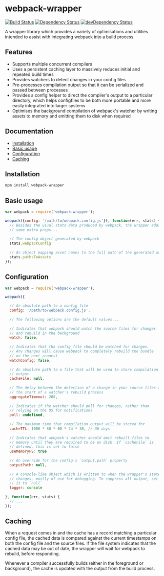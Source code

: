 webpack-wrapper
===============

[![Build Status](https://travis-ci.org/markfinger/webpack-wrapper.svg?branch=master)](https://travis-ci.org/markfinger/webpack-wrapper)
[![Dependency Status](https://david-dm.org/markfinger/webpack-wrapper.svg)](https://david-dm.org/markfinger/webpack-wrapper)
[![devDependency Status](https://david-dm.org/markfinger/webpack-wrapper/dev-status.svg)](https://david-dm.org/markfinger/webpack-wrapper#info=devDependencies)

A wrapper library which provides a variety of optimisations and utilities intended to assist with 
integrating webpack into a build process.


Features
--------

- Supports multiple concurrent compilers
- Uses a persistent caching layer to massively reduces initial and repeated build times
- Provides watchers to detect changes in your config files
- Pre-processes compilation output so that it can be serialized and passed between processes
- Provides a config helper to direct the compiler's output to a particular directory, which helps 
  configfiles to be both more portable and more easily integrated into larger systems
- Optimises the background compilation of webpack's watcher by writing assets to memory and 
  emitting them to disk when required


Documentation
-------------

- [Installation](#installation)
- [Basic usage](#basic-usage)
- [Configuration](#configuration)
- [Caching](#caching)


Installation
------------

```bash
npm install webpack-wrapper
```


Basic usage
-----------

```javascript
var webpack = require('webpack-wrapper');

webpack({config: '/path/to/webpack.config.js'}), function(err, stats) {
  // Besides the usual stats data produced by webpack, the wrapper adds 
  // some extra props...
  
  // The config object generated by webpack
  stats.webpackConfig
  
  // An object mapping asset names to the full path of the generated asset
  stats.pathsToAssets
});
```


Configuration
-------------

```javascript
var webpack = require('webpack-wrapper');

webpack({

  // An absolute path to a config file
  config: '/path/to/webpack.config.js',
  
  // The following options are the default values...
  
  // Indicates that webpack should watch the source files for changes 
  // and rebuild in the background
  watch: false,
  
  // Indicates that the config file should be watched for changes. 
  // Any changes will cause webpack to completely rebuild the bundle
  // on the next request
  watchConfig: false,
  
  // An absolute path to a file that will be used to store compilation 
  // output
  cacheFile: null,
  
  // The delay between the detection of a change in your source files and 
  // the start of a watcher's rebuild process
  aggregateTimeout: 200,
  
  // Indicates if the watcher should poll for changes, rather than 
  // relying on the OS for notifications
  poll: undefined,
  
  // The maximum time that compilation output will be stored for
  cacheTTL: 1000 * 60 * 60 * 24 * 30, // 30 days
  
  // Indicates that webpack's watcher should emit rebuilt files to 
  // memory until they are required to be on disk. If `cacheFile` is
  // defined, this is set to false
  useMemoryFS: true
  
  // An override for the config's `output.path` property
  outputPath: null,
  
  // A console-like object which is written to when the wrapper's state
  // changes, mostly of use for debugging. To suppress all output, set 
  // it to `null`
  logger: console
  
}, function(err, stats) {
  // ...
});
```


Caching
-------

When a request comes in and the cache has a record matching a particular config file, the cached data
is compared against the current timestamps on both the config file and the source files. If the file system indicates that the cached data may be out of date, the wrapper will wait for webpack to rebuild, before 
responding. 

Whenever a compiler successfully builds (either in the foreground or background), the cache is updated 
with the output from the build process.
